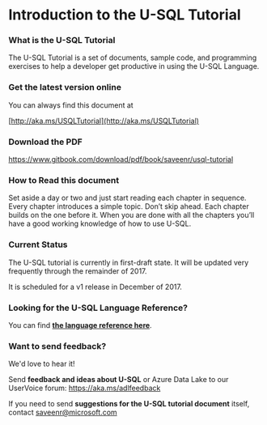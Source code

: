 # Introduction to the U-SQL Tutorial

### What is the U-SQL Tutorial

The U-SQL Tutorial is a set of documents, sample code, and programming exercises to help a developer get productive in using the U-SQL Language. 

### Get the latest version online

You can always find this document at

[http://aka.ms/USQLTutorial](http://aka.ms/USQLTutorial)

### Download the PDF

https://www.gitbook.com/download/pdf/book/saveenr/usql-tutorial

### How to Read this document

Set aside a day or two and just start reading each chapter in sequence. Every chapter introduces a simple topic. Don’t skip ahead. Each chapter builds on the one before it. When you are done with all the chapters you’ll have a good working knowledge of how to use U-SQL.

### Current Status

The U-SQL tutorial is currently in first-draft state. It will be updated very frequently through the remainder of 2017. 

It is scheduled for a v1 release in December of 2017.


### Looking for the U-SQL Language Reference?

You can find [**the language reference here**](https://msdn.microsoft.com/en-us/library/azure/mt591959.aspx).

### Want to send feedback?

We'd love to hear it!

Send **feedback and ideas about U-SQL** or Azure Data Lake to our UserVoice forum: https://aka.ms/adlfeedback

If you need to send **suggestions for the U-SQL tutorial document** itself, contact saveenr@microsoft.com 


